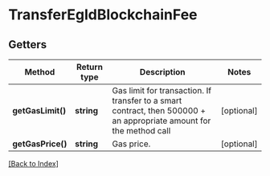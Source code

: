 # TransferEgldBlockchainFee

## Getters

Method | Return type | Description | Notes
------------ | ------------- | ------------- | -------------
**getGasLimit()** | **string** | Gas limit for transaction. If transfer to a smart contract, then 500000 + an appropriate amount for the method call | [optional]
**getGasPrice()** | **string** | Gas price. | [optional]

[[Back to Index]](../index.md)
